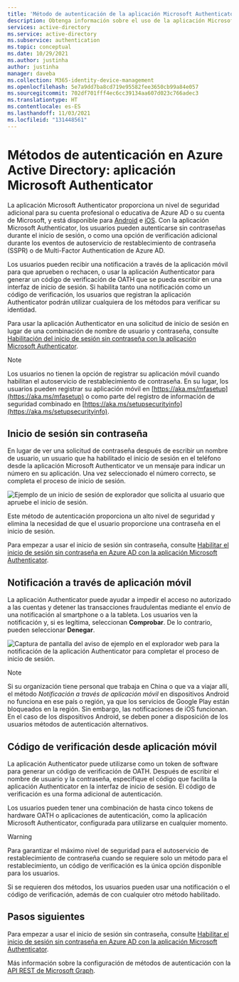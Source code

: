 ```yaml
---
title: 'Método de autenticación de la aplicación Microsoft Authenticator: Azure Active Directory'
description: Obtenga información sobre el uso de la aplicación Microsoft Authenticator en Azure Active Directory para ayudar a mejorar y proteger los eventos de inicio de sesión.
services: active-directory
ms.service: active-directory
ms.subservice: authentication
ms.topic: conceptual
ms.date: 10/29/2021
ms.author: justinha
author: justinha
manager: daveba
ms.collection: M365-identity-device-management
ms.openlocfilehash: 5e7a9dd7ba8cd719e95582fee3650cb99a84e057
ms.sourcegitcommit: 702df701fff4ec6cc39134aa607d023c766adec3
ms.translationtype: HT
ms.contentlocale: es-ES
ms.lasthandoff: 11/03/2021
ms.locfileid: "131448561"
---
```

# <a name="authentication-methods-in-azure-active-directory---microsoft-authenticator-app"></a>Métodos de autenticación en Azure Active Directory: aplicación Microsoft Authenticator

La aplicación Microsoft Authenticator proporciona un nivel de seguridad adicional para su cuenta profesional o educativa de Azure AD o su cuenta de Microsoft, y está disponible para [Android](https://go.microsoft.com/fwlink/?linkid=866594) e [iOS](https://go.microsoft.com/fwlink/?linkid=866594). Con la aplicación Microsoft Authenticator, los usuarios pueden autenticarse sin contraseñas durante el inicio de sesión, o como una opción de verificación adicional durante los eventos de autoservicio de restablecimiento de contraseña (SSPR) o de Multi-Factor Authentication de Azure AD.

Los usuarios pueden recibir una notificación a través de la aplicación móvil para que aprueben o rechacen, o usar la aplicación Authenticator para generar un código de verificación de OATH que se pueda escribir en una interfaz de inicio de sesión. Si habilita tanto una notificación como un código de verificación, los usuarios que registran la aplicación Authenticator podrán utilizar cualquiera de los métodos para verificar su identidad.

Para usar la aplicación Authenticator en una solicitud de inicio de sesión en lugar de una combinación de nombre de usuario y contraseña, consulte [Habilitación del inicio de sesión sin contraseña con la aplicación Microsoft Authenticator](howto-authentication-passwordless-phone.md).

> [!NOTE]
> Los usuarios no tienen la opción de registrar su aplicación móvil cuando habilitan el autoservicio de restablecimiento de contraseña. En su lugar, los usuarios pueden registrar su aplicación móvil en [https://aka.ms/mfasetup](https://aka.ms/mfasetup) o como parte del registro de información de seguridad combinado en [https://aka.ms/setupsecurityinfo](https://aka.ms/setupsecurityinfo).

## <a name="passwordless-sign-in"></a>Inicio de sesión sin contraseña

En lugar de ver una solicitud de contraseña después de escribir un nombre de usuario, un usuario que ha habilitado el inicio de sesión en el teléfono desde la aplicación Microsoft Authenticator ve un mensaje para indicar un número en su aplicación. Una vez seleccionado el número correcto, se completa el proceso de inicio de sesión.

![Ejemplo de un inicio de sesión de explorador que solicita al usuario que apruebe el inicio de sesión.](./media/howto-authentication-passwordless-phone/phone-sign-in-microsoft-authenticator-app.png)

Este método de autenticación proporciona un alto nivel de seguridad y elimina la necesidad de que el usuario proporcione una contraseña en el inicio de sesión. 

Para empezar a usar el inicio de sesión sin contraseña, consulte [Habilitar el inicio de sesión sin contraseña en Azure AD con la aplicación Microsoft Authenticator](howto-authentication-passwordless-phone.md).

## <a name="notification-through-mobile-app"></a>Notificación a través de aplicación móvil

La aplicación Authenticator puede ayudar a impedir el acceso no autorizado a las cuentas y detener las transacciones fraudulentas mediante el envío de una notificación al smartphone o a la tableta. Los usuarios ven la notificación y, si es legítima, seleccionan **Comprobar**. De lo contrario, pueden seleccionar **Denegar**.

![Captura de pantalla del aviso de ejemplo en el explorador web para la notificación de la aplicación Authenticator para completar el proceso de inicio de sesión.](media/tutorial-enable-azure-mfa/azure-multi-factor-authentication-browser-prompt.png)

> [!NOTE]
> Si su organización tiene personal que trabaja en China o que va a viajar allí, el método *Notificación a través de aplicación móvil* en dispositivos Android no funciona en ese país o región, ya que los servicios de Google Play están bloqueados en la región. Sin embargo, las notificaciones de iOS funcionan. En el caso de los dispositivos Android, se deben poner a disposición de los usuarios métodos de autenticación alternativos.

## <a name="verification-code-from-mobile-app"></a>Código de verificación desde aplicación móvil

La aplicación Authenticator puede utilizarse como un token de software para generar un código de verificación de OATH. Después de escribir el nombre de usuario y la contraseña, especifique el código que facilita la aplicación Authenticator en la interfaz de inicio de sesión. El código de verificación es una forma adicional de autenticación.

Los usuarios pueden tener una combinación de hasta cinco tokens de hardware OATH o aplicaciones de autenticación, como la aplicación Microsoft Authenticator, configurada para utilizarse en cualquier momento.

> [!WARNING]
> Para garantizar el máximo nivel de seguridad para el autoservicio de restablecimiento de contraseña cuando se requiere solo un método para el restablecimiento, un código de verificación es la única opción disponible para los usuarios.
>
> Si se requieren dos métodos, los usuarios pueden usar una notificación o el código de verificación, además de con cualquier otro método habilitado.

## <a name="next-steps"></a>Pasos siguientes

Para empezar a usar el inicio de sesión sin contraseña, consulte [Habilitar el inicio de sesión sin contraseña en Azure AD con la aplicación Microsoft Authenticator](howto-authentication-passwordless-phone.md).

Más información sobre la configuración de métodos de autenticación con la [API REST de Microsoft Graph](/graph/api/resources/authenticationmethods-overview).
